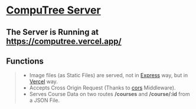 # [CompuTree Server](https://computree.vercel.app/)
## The Server is Running at https://computree.vercel.app/ 

## Functions
> * Image files (as Static Files) are served, not in [Express](http://expressjs.com/) way, but in [Vercel](https://vercel.com/) way.
> * Accepts Cross Origin Request (Thanks to [cors](http://expressjs.com/en/resources/middleware/cors.html) Middleware).
> * Serves Course Data on two routes **/courses** and **/course/:id** from a JSON File.
